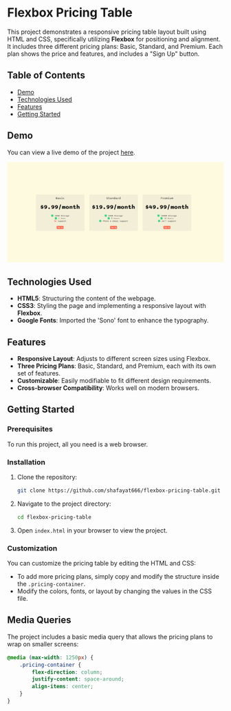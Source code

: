 # Flexbox Pricing Table

This project demonstrates a responsive pricing table layout built using HTML and CSS, specifically utilizing **Flexbox** for positioning and alignment. It includes three different pricing plans: Basic, Standard, and Premium. Each plan shows the price and features, and includes a "Sign Up" button.

## Table of Contents
- [Demo](#demo)
- [Technologies Used](#technologies-used)
- [Features](#features)
- [Getting Started](#getting-started)


## Demo
You can view a live demo of the project [here](https://shafayat666.github.io/flexbox-pricing-table/).

![Pricing Table Preview](pricing-table-preview.png)

## Technologies Used
- **HTML5**: Structuring the content of the webpage.
- **CSS3**: Styling the page and implementing a responsive layout with **Flexbox**.
- **Google Fonts**: Imported the 'Sono' font to enhance the typography.

## Features
- **Responsive Layout**: Adjusts to different screen sizes using Flexbox.
- **Three Pricing Plans**: Basic, Standard, and Premium, each with its own set of features.
- **Customizable**: Easily modifiable to fit different design requirements.
- **Cross-browser Compatibility**: Works well on modern browsers.

## Getting Started

### Prerequisites
To run this project, all you need is a web browser.

### Installation
1. Clone the repository:
    ```bash
    git clone https://github.com/shafayat666/flexbox-pricing-table.git
    ```
2. Navigate to the project directory:
    ```bash
    cd flexbox-pricing-table
    ```
3. Open `index.html` in your browser to view the project.

### Customization
You can customize the pricing table by editing the HTML and CSS:
- To add more pricing plans, simply copy and modify the structure inside the `.pricing-container`.
- Modify the colors, fonts, or layout by changing the values in the CSS file.

## Media Queries
The project includes a basic media query that allows the pricing plans to wrap on smaller screens:
```css
@media (max-width: 1250px) {
    .pricing-container {
        flex-direction: column;
        justify-content: space-around;
        align-items: center;
    }
}
